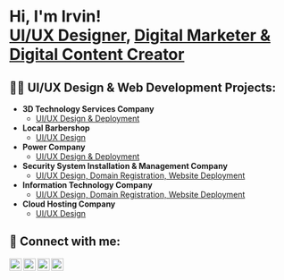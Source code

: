 <h1>Hi, I'm Irvin! <br/><a href="https://github.com/irvinguadarramaweb">UI/UX Designer</a>, <a href="https://linkedin.com/in/irvin-guadarrama47">Digital Marketer & Digital Content Creator </a>

<h2>👨‍💻 UI/UX Design & Web Development Projects:</h2>

- <b>3D Technology Services Company</b>
  - [UI/UX Design & Deployment](https://www.irvinguadarrama.com/case_studies/e-3d-3d-scanning-services/)
- <b>Local Barbershop</b>
  - [UI/UX Design](https://www.instagram.com/p/CM5Hd5vpX_N/)
- <b>Power Company</b>
  - [UI/UX Design & Deployment](https://www.irvinguadarrama.com/case_studies/embee-power/)
- <b>Security System Installation & Management Company</b>
  - [UI/UX Design, Domain Registration, Website Deployment](https://www.irvinguadarrama.com/case_studies/ssp-security-system-plus/)
- <b>Information Technology Company</b>
  - [UI/UX Design, Domain Registration, Website Deployment](https://www.irvinguadarrama.com/case_studies/embee-technologies/)
- <b> Cloud Hosting Company </b>
  - [UI/UX Design](https://www.irvinguadarrama.com/case_studies/embee-technologies/)

<h2> 🤳 Connect with me:</h2>

[<img align="left" alt="JoshMadakor | Behance" width="22px" src="https://cdn.jsdelivr.net/npm/simple-icons@v3/icons/behance.svg" />][behance]
[<img align="left" alt="JoshMadakor | Instagram" width="22px" src="https://cdn.jsdelivr.net/npm/simple-icons@v3/icons/instagram.svg" />][instagram]
[<img align="left" alt="JoshMadakor | LinkedIn" width="22px" src="https://cdn.jsdelivr.net/npm/simple-icons@v3/icons/linkedin.svg" />][linkedin]
[<img align="left" alt="JoshMadakor | Facebook" width="22px" src="https://cdn.jsdelivr.net/npm/simple-icons@v3/icons/facebook.svg" />][facebook]

[behance]: https://www.behance.net/irvinguadarrama
[instagram]: https://www.instagram.com/irvinguadarramaweb/
[linkedin]: https://www.linkedin.com/in/irvin-guadarrama47/
[facebook]: https://www.facebook.com/Website-Design-Digital-Marketing-by-Irvin-Guadarrama-106754681465231/
